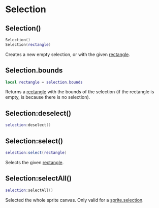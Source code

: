 # Selection

## Selection()

```lua
Selection()
Selection(rectangle)
```

Creates a new empty selection, or with the given [rectangle](rectangle.md).

## Selection.bounds

```lua
local rectangle = selection.bounds
```

Returns a [rectangle](rectangle.md) with the bounds of the selection
(if the rectangle is empty, is because there is no selection).

## Selection:deselect()

```lua
selection:deselect()
```

## Selection:select()

```lua
selection:select(rectangle)
```

Selects the given [rectangle](rectangle.md).

## Selection:selectAll()

```lua
selection:selectAll()
```

Selected the whole sprite canvas. Only valid for a
[sprite.selection](sprite.md#spriteselection).
